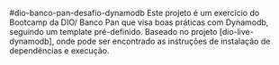 #dio-banco-pan-desafio-dynamodb
Este projeto é um exercício do Bootcamp da DIO/ Banco Pan que visa boas práticas com Dynamodb, seguindo um template pré-definido. 
Baseado no projeto [dio-live-dynamodb], onde pode ser encontrado as instruções de instalação de dependências e execução.